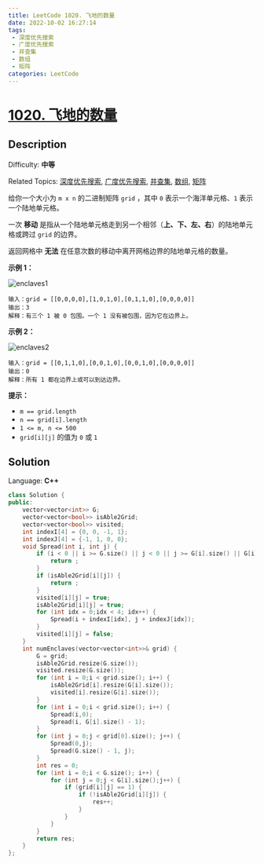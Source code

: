 ```yaml
---
title: LeetCode 1020. 飞地的数量
date: 2022-10-02 16:27:14
tags:
 - 深度优先搜索
 - 广度优先搜索
 - 并查集
 - 数组
 - 矩阵
categories: LeetCode
---
```


# [1020\. 飞地的数量](https://leetcode.cn/problems/number-of-enclaves/)

## Description

Difficulty: **中等**  

Related Topics: [深度优先搜索](https://leetcode.cn/tag/depth-first-search/), [广度优先搜索](https://leetcode.cn/tag/breadth-first-search/), [并查集](https://leetcode.cn/tag/union-find/), [数组](https://leetcode.cn/tag/array/), [矩阵](https://leetcode.cn/tag/matrix/)


给你一个大小为 `m x n` 的二进制矩阵 `grid` ，其中 `0` 表示一个海洋单元格、`1` 表示一个陆地单元格。

一次 **移动** 是指从一个陆地单元格走到另一个相邻（**上、下、左、右**）的陆地单元格或跨过 `grid` 的边界。

返回网格中 **无法** 在任意次数的移动中离开网格边界的陆地单元格的数量。

**示例 1：**

![enclaves1](https://cdn.staticaly.com/gh/Poseidon-HL/image-hosting@master/20221002/enclaves1.1054b6pxnecw.webp)
```
输入：grid = [[0,0,0,0],[1,0,1,0],[0,1,1,0],[0,0,0,0]]
输出：3
解释：有三个 1 被 0 包围。一个 1 没有被包围，因为它在边界上。
```

**示例 2：**

![enclaves2](https://cdn.staticaly.com/gh/Poseidon-HL/image-hosting@master/20221002/enclaves2.4zphtxsx9mc0.webp)
```
输入：grid = [[0,1,1,0],[0,0,1,0],[0,0,1,0],[0,0,0,0]]
输出：0
解释：所有 1 都在边界上或可以到达边界。
```

**提示：**

*   `m == grid.length`
*   `n == grid[i].length`
*   `1 <= m, n <= 500`
*   `grid[i][j]` 的值为 `0` 或 `1`


## Solution

Language: **C++**

```c++
class Solution {
public:
    vector<vector<int>> G;
    vector<vector<bool>> isAble2Grid;
    vector<vector<bool>> visited;
    int indexI[4] = {0, 0, -1, 1};
    int indexJ[4] = {-1, 1, 0, 0};
    void Spread(int i, int j) {
        if (i < 0 || i >= G.size() || j < 0 || j >= G[i].size() || G[i][j] == 0 || visited[i][j]) {
            return ;
        }
        if (isAble2Grid[i][j]) {
            return ;
        }
        visited[i][j] = true;
        isAble2Grid[i][j] = true;
        for (int idx = 0;idx < 4; idx++) {
            Spread(i + indexI[idx], j + indexJ[idx]);
        }
        visited[i][j] = false;
    }
    int numEnclaves(vector<vector<int>>& grid) {
        G = grid;
        isAble2Grid.resize(G.size());
        visited.resize(G.size());
        for (int i = 0;i < grid.size(); i++) {
            isAble2Grid[i].resize(G[i].size());
            visited[i].resize(G[i].size());
        }
        for (int i = 0;i < grid.size(); i++) {
            Spread(i,0);
            Spread(i, G[i].size() - 1);
        }
        for (int j = 0;j < grid[0].size(); j++) {
            Spread(0,j);
            Spread(G.size() - 1, j);
        }
        int res = 0;
        for (int i = 0;i < G.size(); i++) {
            for (int j = 0;j < G[i].size();j++) {
                if (grid[i][j] == 1) {
                    if (!isAble2Grid[i][j]) {
                        res++;
                    }
                }
            }
        }
        return res;
    }
};
```